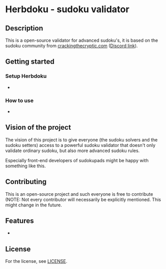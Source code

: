 # Herbdoku - sudoku validator

## Description

This is a open-source validator for advanced sudoku's, it is based on the sudoku community from [crackingthecryptic.com](https://app.crackingthecryptic.com/) ([Discord link](https://discord.com/invite/BbN89j5)).

## Getting started

### Setup Herbdoku

-

### How to use

-

## Vision of the project

The vision of this project is to give everyone (the sudoku solvers and the sudoku setters) access to a powerful sudoku validator that doesn't only validate ordinary sudoku, but also more advanced sudoku rules.

Especially front-end developers of sudokupads might be happy with something like this.

## Contributing

This is an open-source project and such everyone is free to contribute (NOTE: Not every contributor will necessarily be explicitly mentioned. This might change in the future.

## Features

-

## License

For the license, see [LICENSE](LICENSE).
